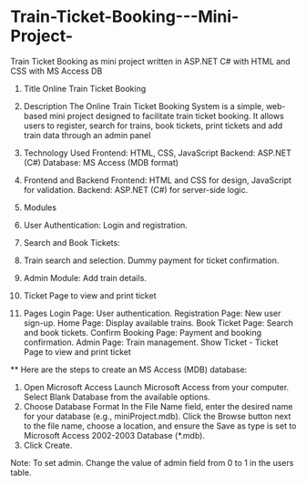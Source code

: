 # Train-Ticket-Booking---Mini-Project-
Train Ticket Booking as mini project written in ASP.NET C# with HTML and CSS with MS Access DB

1. Title
Online Train Ticket Booking

2. Description
The Online Train Ticket Booking System is a simple, web-based mini project designed to facilitate train ticket booking. 
It allows users to register, search for trains, book tickets, print tickets and add train data through an admin panel 

3. Technology Used
Frontend: HTML, CSS, JavaScript 
Backend: ASP.NET (C#)
Database: MS Access (MDB format)


4. Frontend and Backend
Frontend:
HTML and CSS for design, JavaScript for validation.
Backend:
ASP.NET (C#) for server-side logic.

5. Modules
1. User Authentication: Login and registration.
2. Search and Book Tickets:
3. Train search and selection. Dummy payment for ticket confirmation.
4. Admin Module: Add train details.
5. Ticket Page to view and print ticket

6. Pages
Login Page: User authentication.
Registration Page: New user sign-up.
Home Page: Display available trains.
Book Ticket Page: Search and book tickets.
Confirm Booking Page: Payment and booking confirmation.
Admin Page: Train management.
Show Ticket - Ticket Page  to view and print ticket


** Here are the steps to create an MS Access (MDB) database:

1. Open Microsoft Access
Launch Microsoft Access from your computer.
Select Blank Database from the available options.
2. Choose Database Format
     In the File Name field, enter the desired name for your database (e.g., miniProject.mdb).
     Click the Browse button next to the file name, choose a location, 
    and ensure the Save as type is set to Microsoft Access 2002-2003 Database (*.mdb).
3. Click Create.


Note: To set admin. Change the value of admin field from 0 to 1 in the users table.
